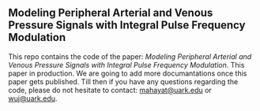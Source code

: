 ## Modeling Peripheral Arterial and Venous Pressure Signals with Integral Pulse Frequency Modulation

This repo contains the code of the paper: _Modeling Peripheral Arterial and Venous Pressure Signals with Integral Pulse Frequency Modulation_. This paper in production. We are going to add more documantations once this paper gets published. Till then if you have any questions regarding the code, please do not hesitate to contact: mahayat@uark.edu or wuj@uark.edu.